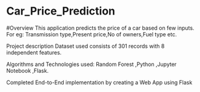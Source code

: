 # Car_Price_Prediction
#Overview
This application predicts the price of a car based on few inputs. For eg: Transmission type,Present price,No of owners,Fuel type etc.

Project description
Dataset used consists of 301 records with 8 independent features.

Algorithms and Technologies used: Random Forest ,Python ,Jupyter Notebook ,Flask.

Completed End-to-End implementation by creating a Web App using Flask

